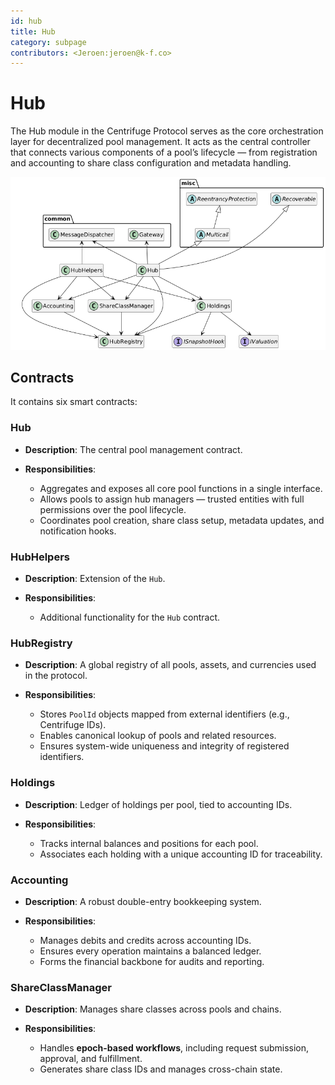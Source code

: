 ```yaml
---
id: hub
title: Hub
category: subpage
contributors: <Jeroen:jeroen@k-f.co>
---
```


# Hub

The Hub module in the Centrifuge Protocol serves as the core orchestration layer for decentralized pool management. It acts as the central controller that connects various components of a pool’s lifecycle — from registration and accounting to share class configuration and metadata handling.

![](./images/hub.png)

## Contracts

It contains six smart contracts:

### Hub

* **Description**: The central pool management contract.
* **Responsibilities**:

  * Aggregates and exposes all core pool functions in a single interface.
  * Allows pools to assign hub managers — trusted entities with full permissions over the pool lifecycle.
  * Coordinates pool creation, share class setup, metadata updates, and notification hooks.

### HubHelpers

* **Description**: Extension of the `Hub`.
* **Responsibilities**:

  * Additional functionality for the `Hub` contract.

### HubRegistry

* **Description**: A global registry of all pools, assets, and currencies used in the protocol.
* **Responsibilities**:

  * Stores `PoolId` objects mapped from external identifiers (e.g., Centrifuge IDs).
  * Enables canonical lookup of pools and related resources.
  * Ensures system-wide uniqueness and integrity of registered identifiers.

### Holdings

* **Description**: Ledger of holdings per pool, tied to accounting IDs.
* **Responsibilities**:

  * Tracks internal balances and positions for each pool.
  * Associates each holding with a unique accounting ID for traceability.

### Accounting

* **Description**: A robust double-entry bookkeeping system.
* **Responsibilities**:

  * Manages debits and credits across accounting IDs.
  * Ensures every operation maintains a balanced ledger.
  * Forms the financial backbone for audits and reporting.

### ShareClassManager

* **Description**: Manages share classes across pools and chains.
* **Responsibilities**:

  * Handles **epoch-based workflows**, including request submission, approval, and fulfillment.
  * Generates share class IDs and manages cross-chain state.